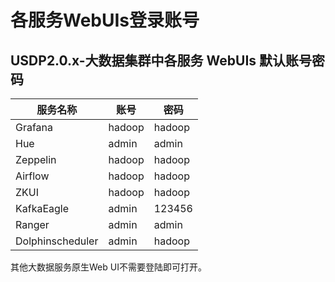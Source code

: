 # 各服务WebUIs登录账号



## USDP2.0.x-大数据集群中各服务 WebUIs 默认账号密码

| 服务名称         | 账号   | 密码   |
| ---------------- | ------ | ------ |
| Grafana          | hadoop | hadoop |
| Hue              | admin  | admin  |
| Zeppelin         | hadoop | hadoop |
| Airflow          | hadoop | hadoop |
| ZKUI             | hadoop | hadoop |
| KafkaEagle       | admin  | 123456 |
| Ranger           | admin  | admin  |
| Dolphinscheduler | admin  | hadoop |

其他大数据服务原生Web UI不需要登陆即可打开。



